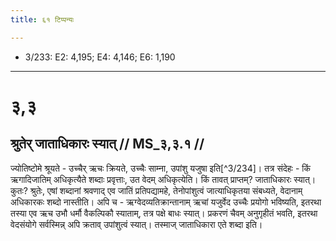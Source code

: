 ```yaml
---
title: ६१ टिप्पन्यः

---
```

- 3/233: E2: 4,195; E4: 4,146; E6: 1,190

____________________________________________


# ३,३

## श्रुतेर् जाताधिकारः स्यात् // MS_३,३.१ //

ज्योतिष्टोमे श्रूयते - उच्चैर् ऋचः क्रियते, उच्चैः साम्ना, उपांशु यजुषा इति[^3/234]। तत्र संदेहः - किं ऋगादिजातिम् अधिकृत्यैते शब्दाः प्रवृत्ताः, उत वेदम् अधिकृत्येति। किं तावत् प्राप्तम्? जाताधिकारः स्यात्। कुतः? श्रुतेः, एषां शब्दानां श्रवणाद् एव जातिं प्रतिपद्यामहे, तेनोपांशुत्वं जात्याधिकृतया संबध्यते, वेदानाम् अधिकारकः शब्दो नास्तीति। अपि च - ऋग्वेदव्यतिक्रान्तानाम् ऋचां यजुर्वेद उच्चैः प्रयोगो भविष्यति, इतरथा तस्या एव ऋच उभौ धर्मौ वैकल्पिकौ स्याताम्, तत्र पक्षे बाधः स्यात्। प्रकरणं चैवम् अनुगृहीतं भवति, इतरथा वेदसंयोगे सर्वस्मिन्न् अपि क्रताव् उपांशुत्वं स्यात्। तस्माज् जाताधिकारा एते शब्दा इति।
